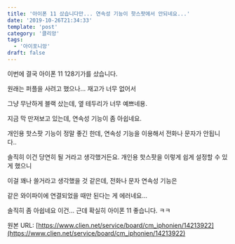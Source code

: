 ```yaml
---
title: '아이폰 11 샀습니다만... 연속성 기능이 핫스팟에서 안되네요...'
date: '2019-10-26T21:34:33'
template: 'post'
category: '클리앙'
tags: 
  - '아이포니앙'
draft: false
---
```


이번에 결국 아이폰 11 128기가를 샀습니다.

  

원래는 퍼플을 사려고 했으나... 재고가 너무 없어서 

  

그냥 무난하게 블랙 샀는데, 옆 테두리가 너무 예쁘네용.

  

지금 막 만져보고 있는데, 연속성 기능이 좀 아쉽네요.

  

개인용 핫스팟 기능이 정말 좋긴 한데, 연속성 기능을 이용해서 전화나 문자가 안됩니다..

  

솔직히 이건 당연히 될 거라고 생각했거든요. 개인용 핫스팟을 이렇게 쉽게 설정할 수 있게 했으니

  

이걸 꽤나 쓸거라고 생각했을 것 같은데, 전화나 문자 연속성 기능은 

  

같은 와이파이에 연결되었을 때만 된다는 게 에러네요...

  

솔직히 좀 아쉽네요 이건... 근데 확실히 아이폰 11 좋습니다. ㅋㅋ

원본 URL: [https://www.clien.net/service/board/cm_iphonien/14213922](https://www.clien.net/service/board/cm_iphonien/14213922)